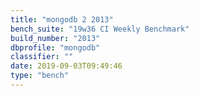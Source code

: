 ```yaml
---
title: "mongodb 2 2013"
bench_suite: "19w36 CI Weekly Benchmark"
build_number: "2013"
dbprofile: "mongodb"
classifier: ""
date: 2019-09-03T09:49:46
type: "bench"
---
```

